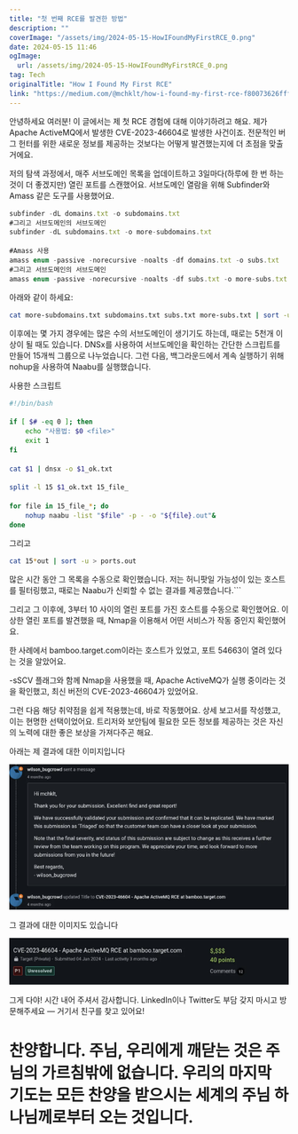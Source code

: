 ```yaml
---
title: "첫 번째 RCE를 발견한 방법"
description: ""
coverImage: "/assets/img/2024-05-15-HowIFoundMyFirstRCE_0.png"
date: 2024-05-15 11:46
ogImage: 
  url: /assets/img/2024-05-15-HowIFoundMyFirstRCE_0.png
tag: Tech
originalTitle: "How I Found My First RCE"
link: "https://medium.com/@mchklt/how-i-found-my-first-rce-f80073626fff"
---
```



안녕하세요 여러분! 이 글에서는 제 첫 RCE 경험에 대해 이야기하려고 해요. 제가 Apache ActiveMQ에서 발생한 CVE-2023-46604로 발생한 사건이죠. 전문적인 버그 헌터를 위한 새로운 정보를 제공하는 것보다는 어떻게 발견했는지에 더 초점을 맞출 거에요.

저의 탐색 과정에서, 매주 서브도메인 목록을 업데이트하고 3일마다(하루에 한 번 하는 것이 더 좋겠지만) 열린 포트를 스캔했어요. 서브도메인 열람을 위해 Subfinder와 Amass 같은 도구를 사용했어요.

```js
subfinder -dL domains.txt -o subdomains.txt
#그리고 서브도메인의 서브도메인
subfinder -dL subdomains.txt -o more-subdomains.txt

#Amass 사용
amass enum -passive -norecursive -noalts -df domains.txt -o subs.txt
#그리고 서브도메인의 서브도메인
amass enum -passive -norecursive -noalts -df subs.txt -o more-subs.txt
```



아래와 같이 하세요:

```bash
cat more-subdomains.txt subdomains.txt subs.txt more-subs.txt | sort -u > targets.txt
```

이후에는 몇 가지 경우에는 많은 수의 서브도메인이 생기기도 하는데, 때로는 5천개 이상이 될 때도 있습니다. DNSx를 사용하여 서브도메인을 확인하는 간단한 스크립트를 만들어 15개씩 그룹으로 나누었습니다. 그런 다음, 백그라운드에서 계속 실행하기 위해 nohup을 사용하여 Naabu를 실행했습니다.

사용한 스크립트



```sh
#!/bin/bash

if [ $# -eq 0 ]; then
    echo "사용법: $0 <file>"
    exit 1
fi

cat $1 | dnsx -o $1_ok.txt

split -l 15 $1_ok.txt 15_file_

for file in 15_file_*; do
    nohup naabu -list "$file" -p - -o "${file}.out"&
done
```

그리고

```sh
cat 15*out | sort -u > ports.out 
```

많은 시간 동안 그 목록을 수동으로 확인했습니다. 저는 허니팟일 가능성이 있는 호스트를 필터링했고, 때로는 Naabu가 신뢰할 수 없는 결과를 제공했습니다.```



그리고 그 이후에, 3부터 10 사이의 열린 포트를 가진 호스트를 수동으로 확인했어요. 이상한 열린 포트를 발견했을 때, Nmap을 이용해서 어떤 서비스가 작동 중인지 확인했어요.

한 사례에서 bamboo.target.com이라는 호스트가 있었고, 포트 54663이 열려 있다는 것을 알았어요.

-sSCV 플래그와 함께 Nmap을 사용했을 때, Apache ActiveMQ가 실행 중이라는 것을 확인했고, 최신 버전의 CVE-2023-46604가 있었어요.

그런 다음 해당 취약점을 쉽게 적용했는데, 바로 작동했어요. 상세 보고서를 작성했고, 이는 현명한 선택이었어요. 트리저와 보안팀에 필요한 모든 정보를 제공하는 것은 자신의 노력에 대한 좋은 보상을 가져다주곤 해요.



아래는 제 결과에 대한 이미지입니다

![이미지1](/assets/img/2024-05-15-HowIFoundMyFirstRCE_0.png)

그 결과에 대한 이미지도 있습니다

![이미지2](/assets/img/2024-05-15-HowIFoundMyFirstRCE_1.png)

그게 다야! 시간 내어 주셔서 감사합니다. LinkedIn이나 Twitter도 부담 갖지 마시고 방문해주세요 — 거기서 친구를 찾고 있어요!



# 찬양합니다. 주님, 우리에게 깨닫는 것은 주님의 가르침밖에 없습니다. 우리의 마지막 기도는 모든 찬양을 받으시는 세계의 주님 하나님께로부터 오는 것입니다.